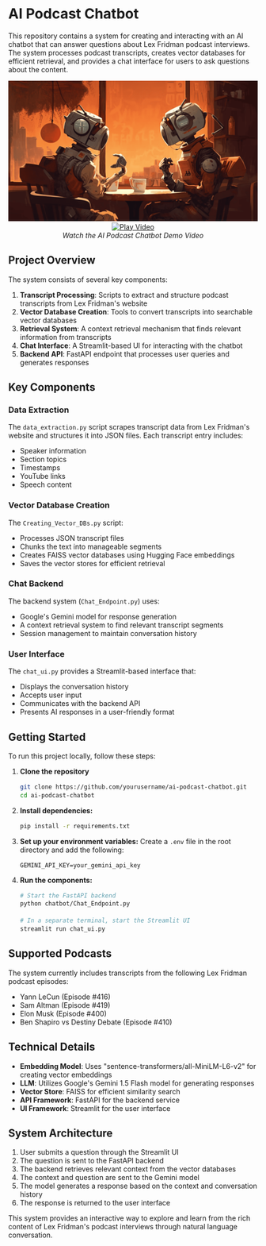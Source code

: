 # AI Podcast Chatbot

This repository contains a system for creating and interacting with an AI chatbot that can answer questions about Lex Fridman podcast interviews. The system processes podcast transcripts, creates vector databases for efficient retrieval, and provides a chat interface for users to ask questions about the content.

<div align="center">
  <a href="https://drive.google.com/file/d/1EZ-xrEXcK3j1fHvckYThnVlwXWl_PMHm/view?usp=sharing">
    <img src="https://github.com/AkinduH/AI-Podcast-Chatbot/blob/main/image.png" alt="AI Podcast Chatbot Demo" width="600">
  </a>
  <br>
  <a href="https://drive.google.com/file/d/1EZ-xrEXcK3j1fHvckYThnVlwXWl_PMHm/view?usp=sharing">
    <img src="https://img.icons8.com/color/48/000000/youtube-play.png" alt="Play Video">
  </a>
  <br>
  <i>Watch the AI Podcast Chatbot Demo Video</i>
</div>

## Project Overview

The system consists of several key components:

1. **Transcript Processing**: Scripts to extract and structure podcast transcripts from Lex Fridman's website
2. **Vector Database Creation**: Tools to convert transcripts into searchable vector databases
3. **Retrieval System**: A context retrieval mechanism that finds relevant information from transcripts
4. **Chat Interface**: A Streamlit-based UI for interacting with the chatbot
5. **Backend API**: FastAPI endpoint that processes user queries and generates responses

## Key Components

### Data Extraction

The `data_extraction.py` script scrapes transcript data from Lex Fridman's website and structures it into JSON files. Each transcript entry includes:
- Speaker information
- Section topics
- Timestamps
- YouTube links
- Speech content

### Vector Database Creation

The `Creating_Vector_DBs.py` script:
- Processes JSON transcript files
- Chunks the text into manageable segments
- Creates FAISS vector databases using Hugging Face embeddings
- Saves the vector stores for efficient retrieval

### Chat Backend

The backend system (`Chat_Endpoint.py`) uses:
- Google's Gemini model for response generation
- A context retrieval system to find relevant transcript segments
- Session management to maintain conversation history

### User Interface

The `chat_ui.py` provides a Streamlit-based interface that:
- Displays the conversation history
- Accepts user input
- Communicates with the backend API
- Presents AI responses in a user-friendly format

## Getting Started

To run this project locally, follow these steps:

1. **Clone the repository**
   ```bash
   git clone https://github.com/yourusername/ai-podcast-chatbot.git
   cd ai-podcast-chatbot
   ```

2. **Install dependencies:**
   ```bash
   pip install -r requirements.txt
   ```

3. **Set up your environment variables:**
   Create a `.env` file in the root directory and add the following:
   ```
   GEMINI_API_KEY=your_gemini_api_key
   ```

4. **Run the components:**
   ```bash
   # Start the FastAPI backend
   python chatbot/Chat_Endpoint.py
   
   # In a separate terminal, start the Streamlit UI
   streamlit run chat_ui.py
   ```

## Supported Podcasts

The system currently includes transcripts from the following Lex Fridman podcast episodes:
- Yann LeCun (Episode #416)
- Sam Altman (Episode #419)
- Elon Musk (Episode #400)
- Ben Shapiro vs Destiny Debate (Episode #410)

## Technical Details

- **Embedding Model**: Uses "sentence-transformers/all-MiniLM-L6-v2" for creating vector embeddings
- **LLM**: Utilizes Google's Gemini 1.5 Flash model for generating responses
- **Vector Store**: FAISS for efficient similarity search
- **API Framework**: FastAPI for the backend service
- **UI Framework**: Streamlit for the user interface

## System Architecture

1. User submits a question through the Streamlit UI
2. The question is sent to the FastAPI backend
3. The backend retrieves relevant context from the vector databases
4. The context and question are sent to the Gemini model
5. The model generates a response based on the context and conversation history
6. The response is returned to the user interface

This system provides an interactive way to explore and learn from the rich content of Lex Fridman's podcast interviews through natural language conversation.
